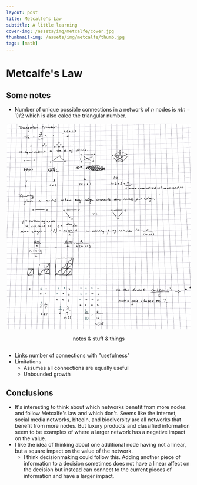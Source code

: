 ```yaml
---
layout: post
title: Metcalfe's Law
subtitle: A little learning 
cover-img: /assets/img/metcalfe/cover.jpg
thumbnail-img: /assets/img/metcalfe/thumb.jpg
tags: [math]
---
```


# Metcalfe's Law

## Some notes 
* Number of unique possible connections in a network of $n$ nodes is $n(n-1)/2$ which is also caled the triangular number. 

<div style="display: flex; justify-content: center; text-align: center;">
 <div class="image">
    <img src="../assets/img/metcalfe/Metcalfe.png" width="500"/>
    <p>notes & stuff & things</p>
</div>
</div>

* Links number of connections with "usefulness" 
* Limitations
    * Assumes all connections are equally useful
    * Unbounded growth

## Conclusions
* It's interesting to think about which networks benefit from more nodes and follow Metcalfe's law and which don't. Seems like the internet, social media networks, bitcoin, and biodiversity are all networks that benefit from more nodes. But luxury products and classified information seem to be examples of where a larger network has a negative impact on the value. 
* I like the idea of thinking about one additional node having not a linear, but a square impact on the value of the network.
    * I think decisionmaking could follow this. Adding another piece of information to a decision sometimes does not have a linear affect on the decision but instead can connect to the current pieces of information and have a larger impact. 
